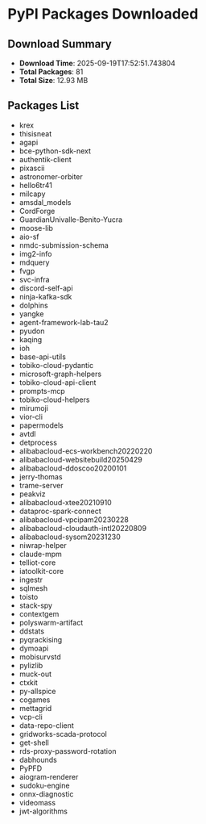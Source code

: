 # PyPI Packages Downloaded

## Download Summary
- **Download Time**: 2025-09-19T17:52:51.743804
- **Total Packages**: 81
- **Total Size**: 12.93 MB

## Packages List
- krex
- thisisneat
- agapi
- bce-python-sdk-next
- authentik-client
- pixascii
- astronomer-orbiter
- hello6tr41
- milcapy
- amsdal_models
- CordForge
- GuardianUnivalle-Benito-Yucra
- moose-lib
- aio-sf
- nmdc-submission-schema
- img2-info
- mdquery
- fvgp
- svc-infra
- discord-self-api
- ninja-kafka-sdk
- dolphins
- yangke
- agent-framework-lab-tau2
- pyudon
- kaqing
- ioh
- base-api-utils
- tobiko-cloud-pydantic
- microsoft-graph-helpers
- tobiko-cloud-api-client
- prompts-mcp
- tobiko-cloud-helpers
- mirumoji
- vior-cli
- papermodels
- avtdl
- detprocess
- alibabacloud-ecs-workbench20220220
- alibabacloud-websitebuild20250429
- alibabacloud-ddoscoo20200101
- jerry-thomas
- trame-server
- peakviz
- alibabacloud-xtee20210910
- dataproc-spark-connect
- alibabacloud-vpcipam20230228
- alibabacloud-cloudauth-intl20220809
- alibabacloud-sysom20231230
- niwrap-helper
- claude-mpm
- telliot-core
- iatoolkit-core
- ingestr
- sqlmesh
- toisto
- stack-spy
- contextgem
- polyswarm-artifact
- ddstats
- pyqrackising
- dymoapi
- mobisurvstd
- pylizlib
- muck-out
- ctxkit
- py-allspice
- cogames
- mettagrid
- vcp-cli
- data-repo-client
- gridworks-scada-protocol
- get-shell
- rds-proxy-password-rotation
- dabhounds
- PyPFD
- aiogram-renderer
- sudoku-engine
- onnx-diagnostic
- videomass
- jwt-algorithms
